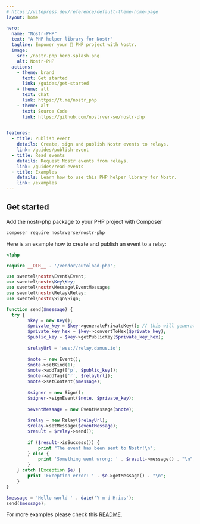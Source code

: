 ```yaml
---
# https://vitepress.dev/reference/default-theme-home-page
layout: home

hero:
  name: "Nostr-PHP"
  text: "A PHP helper library for Nostr"
  tagline: Empower your 🐘 PHP project with Nostr.
  image:
    src: /nostr-php_hero-splash.png
    alt: Nostr-PHP
  actions:
    - theme: brand
      text: Get started
      link: /guides/get-started
    - theme: alt
      text: Chat
      link: https://t.me/nostr_php    
    - theme: alt
      text: Source Code
      link: https://github.com/nostrver-se/nostr-php
    

features:
  - title: Publish event
    details: Create, sign and publish Nostr events to relays.
    link: /guides/publish-event
  - title: Read events
    details: Request Nostr events from relays.
    link: /guides/read-events
  - title: Examples
    details: Learn how to use this PHP helper library for Nostr.  
    link: /examples
---
```


## Get started

Add the nostr-php package to your PHP project with Composer

```bash
composer require nostrverse/nostr-php
```

Here is an example how to create and publish an event to a relay:

```php
<?php

require __DIR__ . '/vendor/autoload.php';

use swentel\nostr\Event\Event;
use swentel\nostr\Key\Key;
use swentel\nostr\Message\EventMessage;
use swentel\nostr\Relay\Relay;
use swentel\nostr\Sign\Sign;

function send($message) {  
  try {        
        $key = new Key();
        $private_key = $key->generatePrivateKey(); // this will generate a private key
        $private_key_hex = $key->convertToHex($private_key);
        $public_key = $key->getPublicKey($private_key_hex);
        
        $relayUrl = 'wss://relay.damus.io';
        
        $note = new Event();
        $note->setKind(1);
        $note->addTag(['p', $public_key]);
        $note->addTag(['r', $relayUrl]);
        $note->setContent($message);
        
        $signer = new Sign();
        $signer->signEvent($note, $private_key);        
        
        $eventMessage = new EventMessage($note);
        
        $relay = new Relay($relayUrl);  
        $relay->setMessage($eventMessage);      
        $result = $relay->send();
        
        if ($result->isSuccess()) {
            print "The event has been sent to Nostr!\n";
        } else {
            print 'Something went wrong: ' . $result->message() . "\n";
        }
    } catch (Exception $e) {
        print 'Exception error: ' . $e->getMessage() . "\n";
    }
}

$message = 'Hello world ' . date('Y-m-d H:i:s');
send($message);

```
For more examples please check this [README](https://github.com/nostrver-se/nostr-php/blob/main/README.md).